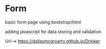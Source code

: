 # Form
basic form page using bootstrap/html

adding javascript for data storing and validation

Url--> https://dallasmcgroarty.github.io/Drinker
